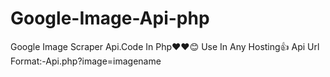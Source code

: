 # Google-Image-Api-php
Google Image Scraper Api.Code In Php❤️❤️😊  Use In Any Hosting👍  Api Url Format:-Api.php?image=imagename
